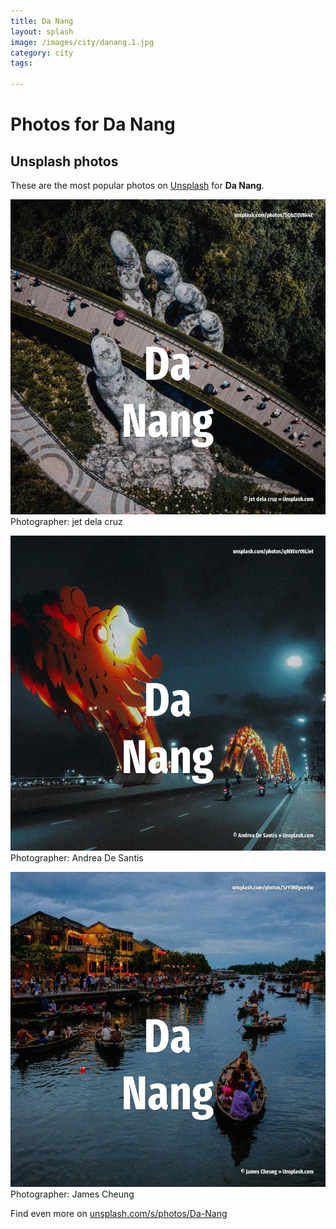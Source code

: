 ```yaml
---
title: Da Nang
layout: splash
image: /images/city/danang.1.jpg
category: city
tags:

---
```

# Photos for Da Nang
 
## Unsplash photos
These are the most popular photos on [Unsplash](https://unsplash.com) for **Da Nang**.
 
![Da Nang](/images/city/danang.1.jpg)
Photographer:  jet dela cruz
 
![Da Nang](/images/city/danang.2.jpg)
Photographer:  Andrea De Santis
 
![Da Nang](/images/city/danang.3.jpg)
Photographer:  James Cheung
 
Find even more on [unsplash.com/s/photos/Da-Nang](https://unsplash.com/s/photos/Da-Nang)
 
